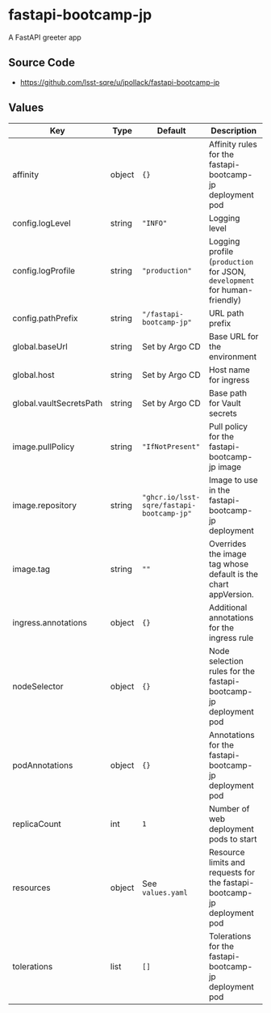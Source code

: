 # fastapi-bootcamp-jp

A FastAPI greeter app

## Source Code

* <https://github.com/lsst-sqre/u/jpollack/fastapi-bootcamp-jp>

## Values

| Key | Type | Default | Description |
|-----|------|---------|-------------|
| affinity | object | `{}` | Affinity rules for the fastapi-bootcamp-jp deployment pod |
| config.logLevel | string | `"INFO"` | Logging level |
| config.logProfile | string | `"production"` | Logging profile (`production` for JSON, `development` for human-friendly) |
| config.pathPrefix | string | `"/fastapi-bootcamp-jp"` | URL path prefix |
| global.baseUrl | string | Set by Argo CD | Base URL for the environment |
| global.host | string | Set by Argo CD | Host name for ingress |
| global.vaultSecretsPath | string | Set by Argo CD | Base path for Vault secrets |
| image.pullPolicy | string | `"IfNotPresent"` | Pull policy for the fastapi-bootcamp-jp image |
| image.repository | string | `"ghcr.io/lsst-sqre/fastapi-bootcamp-jp"` | Image to use in the fastapi-bootcamp-jp deployment |
| image.tag | string | `""` | Overrides the image tag whose default is the chart appVersion. |
| ingress.annotations | object | `{}` | Additional annotations for the ingress rule |
| nodeSelector | object | `{}` | Node selection rules for the fastapi-bootcamp-jp deployment pod |
| podAnnotations | object | `{}` | Annotations for the fastapi-bootcamp-jp deployment pod |
| replicaCount | int | `1` | Number of web deployment pods to start |
| resources | object | See `values.yaml` | Resource limits and requests for the fastapi-bootcamp-jp deployment pod |
| tolerations | list | `[]` | Tolerations for the fastapi-bootcamp-jp deployment pod |

